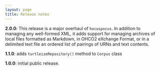 ```yaml
---
layout: page
title: Release notes
---
```



**2.0.0**: This release is a major overhaul of `hocuspocus`.  In addition to managing any well-formed XML, it adds support for managing archives of local files formatted as Markdown, in OHCO2 eXchange Format, or in a delimited text file an ordered list of pairings of URNs and text contents.

**1.1.0**: adds `turtleizeRepository()` method to `Corpus` class

**1.0.0**: initial public release.
